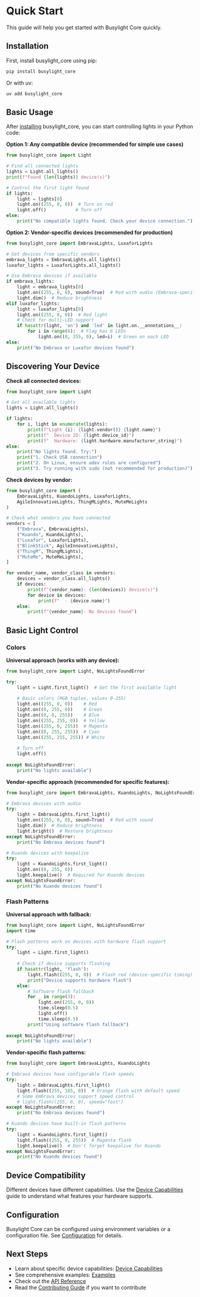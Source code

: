 # Quick Start

This guide will help you get started with Busylight Core quickly.

## Installation

First, install busylight_core using pip:

```bash
pip install busylight_core
```

Or with uv:

```bash
uv add busylight_core
```

## Basic Usage

After [installing](installation.md) busylight_core, you can start controlling lights in your Python code:

**Option 1: Any compatible device (recommended for simple use cases)**
```python
from busylight_core import Light

# Find all connected lights
lights = Light.all_lights()
print(f"Found {len(lights)} device(s)")

# Control the first light found
if lights:
    light = lights[0]
    light.on((255, 0, 0))  # Turn on red
    light.off()           # Turn off
else:
    print("No compatible lights found. Check your device connection.")
```

**Option 2: Vendor-specific devices (recommended for production)**
```python
from busylight_core import EmbravaLights, LuxaforLights

# Get devices from specific vendors
embrava_lights = EmbravaLights.all_lights()
luxafor_lights = LuxaforLights.all_lights()

# Use Embrava devices if available
if embrava_lights:
    light = embrava_lights[0]
    light.on((255, 0, 0), sound=True)  # Red with audio (Embrava-specific)
    light.dim()  # Reduce brightness
elif luxafor_lights:
    light = luxafor_lights[0] 
    light.on((255, 0, 0))  # Red light
    # Check for multi-LED support
    if hasattr(light, 'on') and 'led' in light.on.__annotations__:
        for i in range(6):  # Flag has 6 LEDs
            light.on((0, 255, 0), led=i)  # Green on each LED
else:
    print("No Embrava or Luxafor devices found")
```

## Discovering Your Device

**Check all connected devices:**
```python
from busylight_core import Light

# Get all available lights
lights = Light.all_lights()

if lights:
    for i, light in enumerate(lights):
        print(f"Light {i}: {light.vendor()} {light.name}")
        print(f"  Device ID: {light.device_id}")
        print(f"  Hardware: {light.hardware.manufacturer_string}")
else:
    print("No lights found. Try:")
    print("1. Check USB connection")
    print("2. On Linux, ensure udev rules are configured")
    print("3. Try running with sudo (not recommended for production)")
```

**Check devices by vendor:**
```python
from busylight_core import (
    EmbravaLights, KuandoLights, LuxaforLights, 
    AgileInnovativeLights, ThingMLights, MuteMeLights
)

# Check what vendors you have connected
vendors = [
    ("Embrava", EmbravaLights),
    ("Kuando", KuandoLights), 
    ("Luxafor", LuxaforLights),
    ("BlinkStick", AgileInnovativeLights),
    ("ThingM", ThingMLights),
    ("MuteMe", MuteMeLights),
]

for vendor_name, vendor_class in vendors:
    devices = vendor_class.all_lights()
    if devices:
        print(f"{vendor_name}: {len(devices)} device(s)")
        for device in devices:
            print(f"  - {device.name}")
    else:
        print(f"{vendor_name}: No devices found")
```

## Basic Light Control

### Colors

**Universal approach (works with any device):**
```python
from busylight_core import Light, NoLightsFoundError

try:
    light = Light.first_light()  # Get the first available light
    
    # Basic colors (RGB tuples, values 0-255)
    light.on((255, 0, 0))    # Red
    light.on((0, 255, 0))    # Green  
    light.on((0, 0, 255))    # Blue
    light.on((255, 255, 0))  # Yellow
    light.on((255, 0, 255))  # Magenta
    light.on((0, 255, 255))  # Cyan
    light.on((255, 255, 255)) # White
    
    # Turn off
    light.off()
    
except NoLightsFoundError:
    print("No lights available")
```

**Vendor-specific approach (recommended for specific features):**
```python
from busylight_core import EmbravaLights, KuandoLights, NoLightsFoundError

# Embrava devices with audio
try:
    light = EmbravaLights.first_light()
    light.on((255, 0, 0), sound=True)  # Red with sound
    light.dim()  # Reduce brightness
    light.bright()  # Restore brightness
except NoLightsFoundError:
    print("No Embrava devices found")

# Kuando devices with keepalive
try:
    light = KuandoLights.first_light()
    light.on((0, 255, 0))
    light.keepalive()  # Required for Kuando devices
except NoLightsFoundError:
    print("No Kuando devices found")
```

### Flash Patterns

**Universal approach with fallback:**
```python
from busylight_core import Light, NoLightsFoundError
import time

# Flash patterns work on devices with hardware flash support
try:
    light = Light.first_light()
    
    # Check if device supports flashing
    if hasattr(light, 'flash'):
        light.flash((255, 0, 0))  # Flash red (device-specific timing)
        print("Device supports hardware flash")
    else:
        # Software flash fallback
        for _ in range(3):
            light.on((255, 0, 0))
            time.sleep(0.5)
            light.off()
            time.sleep(0.5)
        print("Using software flash fallback")
        
except NoLightsFoundError:
    print("No lights available")
```

**Vendor-specific flash patterns:**
```python
from busylight_core import EmbravaLights, KuandoLights

# Embrava devices have configurable flash speeds
try:
    light = EmbravaLights.first_light()
    light.flash((255, 165, 0))  # Orange flash with default speed
    # Some Embrava devices support speed control
    # light.flash((255, 0, 0), speed="fast")
except NoLightsFoundError:
    print("No Embrava devices found")

# Kuando devices have built-in flash patterns  
try:
    light = KuandoLights.first_light()
    light.flash((255, 0, 255))  # Magenta flash
    light.keepalive()  # Don't forget keepalive for Kuando
except NoLightsFoundError:
    print("No Kuando devices found")
```


## Device Compatibility

Different devices have different capabilities. Use the [Device Capabilities](../user-guide/device-capabilities.md) guide to understand what features your hardware supports.

## Configuration

Busylight Core can be configured using environment variables or a configuration file. See [Configuration](configuration.md) for details.

## Next Steps

- Learn about specific device capabilities: [Device Capabilities](../user-guide/device-capabilities.md)
- See comprehensive examples: [Examples](../user-guide/examples.md) 
- Check out the [API Reference](../reference/index.md)
- Read the [Contributing Guide](../contributing.md) if you want to contribute
